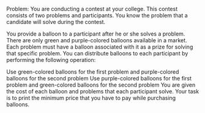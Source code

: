 Problem:
You are conducting a contest at your college. This contest consists of two problems and 
 participants. You know the problem that a candidate will solve during the contest.

You provide a balloon to a participant after he or she solves a problem. There are only green and purple-colored balloons available in a market. Each problem must have a balloon associated with it as a prize for solving that specific problem. You can distribute balloons to each participant by performing the following operation:

Use green-colored balloons for the first problem and purple-colored balloons for the second problem
Use purple-colored balloons for the first problem and green-colored balloons for the second problem
You are given the cost of each balloon and problems that each participant solve. Your task is to print the minimum price that you have to pay while purchasing balloons.